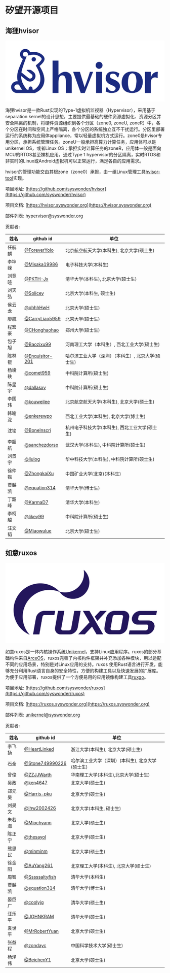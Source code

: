 # 矽望开源项目

## 海狸hvisor

![](_media/hvisor-logo.svg)

海狸hvisor是一款Rust实现的Type-1虚拟机监视器（Hypervisor），采用基于separation kernel的设计思想，主要提供最基础的硬件资源虚拟化、资源分区并安全隔离的机制，将硬件资源组织到各个分区（zone0, zoneU, zoneR）中，各个分区在时间和空间上严格隔离，各个分区的系统独立互不干扰运行。分区里部署运行的系统称为应用体appliance，常以轻量虚拟机方式运行。zone0是hvisor专用分区，承担系统管理任务。zoneU一般承担高算力计算任务，应用体可以是unikernel OS，或者Linux OS；承担实时计算任务的zoneR，应用体一般是面向MCU的RTOS甚至裸机应用。通过Type 1 hypervisor的分区隔离，实时RTOS和非实时的Linux或Android虚拟机可以正常运行，满足各自的应用需求。

hvisor的管理功能交由其根zone（zone0）承担，由一组Linux管理工具[hvisor-tool](https://github.com/syswonder/hvisor-tool)实现。

<i class="fa-brands fa-github"></i> 项目地址: [https://github.com/syswonder/hvisor](https://github.com/syswonder/hvisor) 

<i class="fa-solid fa-book"></i> 项目文档: [https://hvisor.syswonder.org](https://hvisor.syswonder.org)

<i class="fa-solid fa-envelopes-bulk"></i> 邮件列表: [hypervisor@syswonder.org](https://maillist.syswonder.org/mailman3/lists/hypervisor.syswonder.org/)

<i class="fa-solid fa-users-gear"></i> 贡献者:

|姓名|github id|单位|
|----|---------|----|
|任航麒|[@ForeverYolo](https://github.com/ForeverYolo)|北京航空航天大学(本科生), 北京大学(硕士生)|
|李坤嵘|[@Misaka19986](https://github.com/Misaka19986)|电子科技大学(本科生)|
|刘竞暄|[@PKTH-Jx](https://github.com/PKTH-Jx)|清华大学(本科生), 北京大学(硕士生)|
|刘天弘|[@Solicey](https://github.com/Solicey)|北京大学(本科生, 硕士生)|
|侯云龙|[@ohhhHwH](https://github.com/ohhhHwH)|北京大学(硕士生)|
|廖航|[@CarryLiao5959](https://github.com/CarryLiao5959)|北京大学(硕士生)|
|程宏豪|[@CHonghaohao](https://github.com/CHonghaohao)|郑州大学(硕士生)|
|包子旭|[@Baozixu99](https://github.com/Baozixu99)|河南理工大学（本科生）, 西北工业大学(硕士生)|
|陈林锟|[@Enquisitor-201](https://github.com/Inquisitor-201)|哈尔滨工业大学（深圳）（本科生）, 北京大学(硕士生)|
|杨竣轶|[@comet959](https://github.com/comet959)|中科院计算所(硕士生)|
|陈星宇|[@dallasxy](https://github.com/dallasxy)|中科院计算所(硕士生)|
|李国玮|[@kouweilee](https://github.com/kouweilee)|北京航空航天大学(本科生), 北京大学(硕士生)|
|韩喻泷|[@enkerewpo](https://github.com/enkerewpo)|西北工业大学(本科生), 北京大学(博士生)|
|沈铭|[@BoneInscri](https://github.com/BoneInscri)|杭州电子科技大学(本科生), 西北工业大学(硕士生)|
|李韶航|[@sanchezdorso](https://github.com/sanchezdorso)|武汉大学(本科生), 中科院计算所(硕士生)|
|刘景宇|[@liulog](https://github.com/liulog)|华中科技大学(本科生),  中科院计算所(硕士生)|
|徐仲锴|[@ZhongkaiXu](https://github.com/ZhongkaiXu)|中国矿业大学(北京)(本科生)|
|贾越凯|[@equation314](https://github.com/equation314)|清华大学(博士生)|
|丁韶峰|[@KarmaD7](https://github.com/KarmaD7)|清华大学(本科生)|
|李柯越|[@likey99](https://github.com/likey99)|中科院计算所(硕士生)|
|汪文韬|[@Miaowulue](https://github.com/Miaowulue)|北京大学(硕士生)|


## 如意ruxos

![](_media/ruxos-logo.svg)

如意ruxos是一体内核操作系统[Unikernel](https://en.wikipedia.org/wiki/Unikernel)，支持Linux应用程序。ruxos的部分基础构件来自[ArceOS](https://github.com/rcore-os/arceos)，ruxos完善了内核构件框架并补充添加各种模块，用以适配不同的应用场景，特别是对Linux应用的支持。ruxos 使用Rust语言进行开发，能够充分利用Rust语言自身的安全特性，方便的构建工具以及快速发展的扩展库。为便于应用部署，ruxos提供了一个方便易用的应用镜像构建工具[ruxgo](https://github.com/syswonder/ruxgo)。

<i class="fa-brands fa-github"></i> 项目地址: [https://github.com/syswonder/ruxos](https://github.com/syswonder/ruxos) 

<i class="fa-solid fa-book"></i> 项目文档: [https://ruxos.syswonder.org](https://ruxos.syswonder.org)

<i class="fa-solid fa-envelopes-bulk"></i> 邮件列表: [unikernel@syswonder.org](https://maillist.syswonder.org/mailman3/lists/unikernel.syswonder.org/)

<i class="fa-solid fa-users-gear"></i> 贡献者:

|姓名|github id|单位|
|----|---------|----|
|李飞扬|[@HeartLinked](https://github.com/HeartLinked)|浙江大学(本科生), 北京大学(硕士生)|
|石全|[@Stone749990226](https://github.com/Stone749990226/)|哈尔滨工业大学（深圳）(本科生), 北京大学(硕士生)|
|曾俊|[@ZZJJWarth](https://github.com/ZZJJWarth)|华南理工大学(本科生),北京大学(硕士生)|
|吴政|[@ken4647](https://github.com/ken4647)|北京大学(硕士生)|
|郑元昊|[@Harris-pku](https://github.com/Harris-pku)|北京大学(硕士生)|
|刘昊文|[@lhw2002426](https://github.com/lhw2002426)|北京大学(本科生, 硕士生)|
|朱若海|[@Miochyann](https://github.com/Miochyann)|北京大学(硕士生)|
|陈正宁|[@thesayol](https://github.com/thesayol)|北京大学(硕士生)|
|熊思民|[@minminm](https://github.com/minminm)|北京大学(硕士生)|
|徐金阳|[@AuYang261](https://github.com/AuYang261)|北京理工大学(本科生), 北京大学(硕士生)|
|周智|[@Sssssaltyfish](https://github.com/Sssssaltyfish)|清华大学(本科生)|
|贾越凯|[@equation314](https://github.com/equation314)|清华大学(博士生)|
|晏巨广|[@coolyjg](https://github.com/coolyjg)|清华大学(硕士生)|
|汪乐平|[@JOHNKRAM](https://github.com/JOHNKRAM)|清华大学(硕士生)|
|袁世平|[@MrRobertYuan](https://github.com/MrRobertYuan)|北京大学(硕士生)|
|张益程|[@zondayc](https://github.com/zondayc)|中国科学技术大学(硕士生)|
|杨泽伟|[@BeichenY1](https://github.com/BeichenY1)|北京大学(硕士生)|

